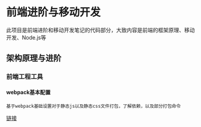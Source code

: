 # 前端进阶与移动开发

此项目是前端进阶和移动开发笔记的代码部分，大致内容是前端的框架原理、移动开发、Node.js等

## 架构原理与进阶

### 前端工程工具

#### webpack基本配置

    基于webpack基础设置对于静态js以及静态css文件打包，了解依赖，以及部分打包命令

[链接](https://github.com/HDongjian/NotesCode/tree/master/01_framework/01_engineeringTools/01_webpack_base)

